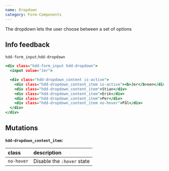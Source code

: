 ```yaml
---
name: Dropdown
category: Form-Components
---
```


The dropdown lets the user choose between a set of options

## Info feedback
`hdd-form_input`.`hdd-dropdown`

```dropdown.html
<div class="hdd-form_input hdd-dropdown">
  <input value="Jer">

  <div class="hdd-dropdown_content is-active">
    <div class="hdd-dropdown_content_item is-active"><b>Jer</b>oen</div>
    <div class="hdd-dropdown_content_item">Stian</div>
    <div class="hdd-dropdown_content_item">Erik</div>
    <div class="hdd-dropdown_content_item">Per</div>
    <div class="hdd-dropdown_content_item no-hover">Pål</div>
  </div>
</div>

```

## Mutations
**`hdd-dropdown_content_item`:**

| class | description|
| :--- | :--- |
| `no-hover` | Disable the `:hover` state |

